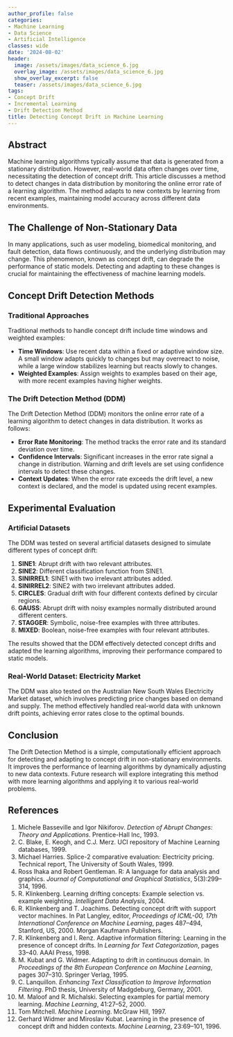 ```yaml
---
author_profile: false
categories:
- Machine Learning
- Data Science
- Artificial Intelligence
classes: wide
date: '2024-08-02'
header:
  image: /assets/images/data_science_6.jpg
  overlay_image: /assets/images/data_science_6.jpg
  show_overlay_excerpt: false
  teaser: /assets/images/data_science_6.jpg
tags:
- Concept Drift
- Incremental Learning
- Drift Detection Method
title: Detecting Concept Drift in Machine Learning
---
```


## Abstract

Machine learning algorithms typically assume that data is generated from a stationary distribution. However, real-world data often changes over time, necessitating the detection of concept drift. This article discusses a method to detect changes in data distribution by monitoring the online error rate of a learning algorithm. The method adapts to new contexts by learning from recent examples, maintaining model accuracy across different data environments.

## The Challenge of Non-Stationary Data

In many applications, such as user modeling, biomedical monitoring, and fault detection, data flows continuously, and the underlying distribution may change. This phenomenon, known as concept drift, can degrade the performance of static models. Detecting and adapting to these changes is crucial for maintaining the effectiveness of machine learning models.

## Concept Drift Detection Methods

### Traditional Approaches

Traditional methods to handle concept drift include time windows and weighted examples:
- **Time Windows**: Use recent data within a fixed or adaptive window size. A small window adapts quickly to changes but may overreact to noise, while a large window stabilizes learning but reacts slowly to changes.
- **Weighted Examples**: Assign weights to examples based on their age, with more recent examples having higher weights.

### The Drift Detection Method (DDM)

The Drift Detection Method (DDM) monitors the online error rate of a learning algorithm to detect changes in data distribution. It works as follows:
- **Error Rate Monitoring**: The method tracks the error rate and its standard deviation over time.
- **Confidence Intervals**: Significant increases in the error rate signal a change in distribution. Warning and drift levels are set using confidence intervals to detect these changes.
- **Context Updates**: When the error rate exceeds the drift level, a new context is declared, and the model is updated using recent examples.

## Experimental Evaluation

### Artificial Datasets

The DDM was tested on several artificial datasets designed to simulate different types of concept drift:
1. **SINE1**: Abrupt drift with two relevant attributes.
2. **SINE2**: Different classification function from SINE1.
3. **SINIRREL1**: SINE1 with two irrelevant attributes added.
4. **SINIRREL2**: SINE2 with two irrelevant attributes added.
5. **CIRCLES**: Gradual drift with four different contexts defined by circular regions.
6. **GAUSS**: Abrupt drift with noisy examples normally distributed around different centers.
7. **STAGGER**: Symbolic, noise-free examples with three attributes.
8. **MIXED**: Boolean, noise-free examples with four relevant attributes.

The results showed that the DDM effectively detected concept drifts and adapted the learning algorithms, improving their performance compared to static models.

### Real-World Dataset: Electricity Market

The DDM was also tested on the Australian New South Wales Electricity Market dataset, which involves predicting price changes based on demand and supply. The method effectively handled real-world data with unknown drift points, achieving error rates close to the optimal bounds.

## Conclusion

The Drift Detection Method is a simple, computationally efficient approach for detecting and adapting to concept drift in non-stationary environments. It improves the performance of learning algorithms by dynamically adjusting to new data contexts. Future research will explore integrating this method with more learning algorithms and applying it to various real-world problems.

## References

1. Michele Basseville and Igor Nikiforov. *Detection of Abrupt Changes: Theory and Applications*. Prentice-Hall Inc, 1993.
2. C. Blake, E. Keogh, and C.J. Merz. UCI repository of Machine Learning databases, 1999.
3. Michael Harries. Splice-2 comparative evaluation: Electricity pricing. Technical report, The University of South Wales, 1999.
4. Ross Ihaka and Robert Gentleman. R: A language for data analysis and graphics. *Journal of Computational and Graphical Statistics*, 5(3):299–314, 1996.
5. R. Klinkenberg. Learning drifting concepts: Example selection vs. example weighting. *Intelligent Data Analysis*, 2004.
6. R. Klinkenberg and T. Joachims. Detecting concept drift with support vector machines. In Pat Langley, editor, *Proceedings of ICML-00, 17th International Conference on Machine Learning*, pages 487–494, Stanford, US, 2000. Morgan Kaufmann Publishers.
7. R. Klinkenberg and I. Renz. Adaptive information filtering: Learning in the presence of concept drifts. In *Learning for Text Categorization*, pages 33–40. AAAI Press, 1998.
8. M. Kubat and G. Widmer. Adapting to drift in continuous domain. In *Proceedings of the 8th European Conference on Machine Learning*, pages 307–310. Springer Verlag, 1995.
9. C. Lanquillon. *Enhancing Text Classification to Improve Information Filtering*. PhD thesis, University of Madgdeburg, Germany, 2001.
10. M. Maloof and R. Michalski. Selecting examples for partial memory learning. *Machine Learning*, 41:27–52, 2000.
11. Tom Mitchell. *Machine Learning*. McGraw Hill, 1997.
12. Gerhard Widmer and Miroslav Kubat. Learning in the presence of concept drift and hidden contexts. *Machine Learning*, 23:69–101, 1996.